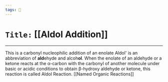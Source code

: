 ```yaml
---
tags: 🧪
---
```

# `Title:` [[Aldol Addition]]
--- 


This is a carbonyl nucleophilic addition of an enolate
Aldol' is an abbreviation of **ald**ehyde and alcoh**ol**. When the enolate of an aldehyde or a ketone reacts at the α-carbon with the carbonyl of another molecule under basic or acidic conditions to obtain β-hydroxy aldehyde or ketone, this reaction is called Aldol Reaction.
[[Named Organic Reactions]]
